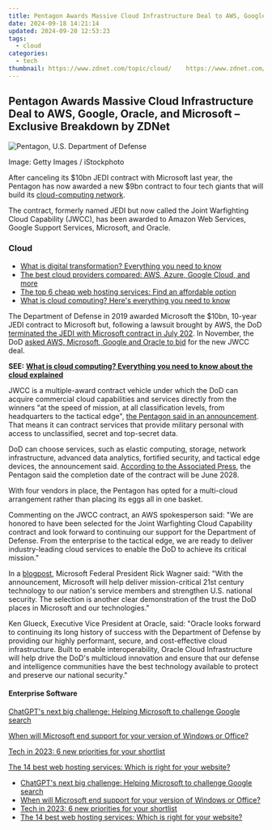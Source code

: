 ```yaml
---
title: Pentagon Awards Massive Cloud Infrastructure Deal to AWS, Google, Oracle, and Microsoft – Exclusive Breakdown by ZDNet
date: 2024-09-18 14:21:14
updated: 2024-09-20 12:53:23
tags:
  - cloud
categories:
  - tech
thumbnail: https://www.zdnet.com/topic/cloud/    https://www.zdnet.com/a/img/resize/daad9401ac1c0c21994054933bac044f7bd0bfa2/2019/07/03/10513dc0-5b63-4560-968b-6ffa8f78a11c/the-pentagons-laser-can-recognize-you-by-5d1b76b4dd173300c3ac8ad6-1-jul-03-2019-20-38-58-poster.jpg?width=170&height=96&fit=crop&auto=webp
---
```


## Pentagon Awards Massive Cloud Infrastructure Deal to AWS, Google, Oracle, and Microsoft – Exclusive Breakdown by ZDNet

![Pentagon, U.S. Department of Defense](https://www.zdnet.com/a/img/resize/c5f59c306ce74b8ee5bc0a55d64728c378f5f90b/2019/08/14/d7fd461e-f0e6-466d-802e-cf76cc1f4f4b/pentagonistock-104684665.jpg?auto=webp&width=1280)

Image: Getty Images / iStockphoto

After canceling its $10bn JEDI contract with Microsoft last year, the Pentagon has now awarded a new $9bn contract to four tech giants that will build its [cloud-computing network](https://www.zdnet.com/article/what-is-cloud-computing-everything-you-need-to-know-about-the-cloud/).

The contract, formerly named JEDI but now called the Joint Warfighting Cloud Capability (JWCC), has been awarded to Amazon Web Services, Google Support Services, Microsoft, and Oracle. 

### Cloud

* [​What is digital transformation? Everything you need to know](https://www.zdnet.com/article/what-is-digital-transformation-everything-you-need-to-know-about-how-technology-is-reshaping/)
* [The best cloud providers compared: AWS, Azure, Google Cloud, and more](https://www.zdnet.com/article/the-top-cloud-providers-of-2021-aws-microsoft-azure-google-cloud-hybrid-saas/)
* [The top 6 cheap web hosting services: Find an affordable option](https://www.zdnet.com/article/best-cheap-web-hosting/)
* [What is cloud computing? Here's everything you need to know](https://www.zdnet.com/article/what-is-cloud-computing-everything-you-need-to-know-about-the-cloud/)

The Department of Defense in 2019 awarded Microsoft the $10bn, 10-year JEDI contract to Microsoft but, following a lawsuit brought by AWS, the DoD [terminated the JEDI with Microsoft contract in July 202](https://www.zdnet.com/article/pentagon-terminates-controversial-10-billion-jedi-cloud-contract-with-microsoft/). In November, the DoD [asked AWS, Microsoft, Google and Oracle to bid](https://www.zdnet.com/article/pentagon-asks-aws-microsoft-google-and-oracle-to-bid-for-new-cloud-contract/) for the new JWCC deal. 

**SEE:** [**What is cloud computing? Everything you need to know about the cloud explained**](https://www.zdnet.com/article/what-is-cloud-computing-everything-you-need-to-know-about-the-cloud/)

JWCC is a multiple-award contract vehicle under which the DoD can acquire commercial cloud capabilities and services directly from the winners "at the speed of mission, at all classification levels, from headquarters to the tactical edge", [the Pentagon said in an announcement](https://www.defense.gov/News/Releases/Release/Article/3239378/department-of-defense-announces-joint-warfighting-cloud-capability-procurement/). That means it can contract services that provide military personal with access to unclassified, secret and top-secret data. 

DoD can choose services, such as elastic computing, storage, network infrastructure, advanced data analytics, fortified security, and tactical edge devices, the announcement said. [According to the Associated Press](https://apnews.com/article/technology-politics-amazoncom-inc-cloud-computing-us-department-of-defense-bfaeb3549b4d42328f35e579d7cb40b0), the Pentagon said the completion date of the contract will be June 2028.

With four vendors in place, the Pentagon has opted for a multi-cloud arrangement rather than placing its eggs all in one basket.

Commenting on the JWCC contract, an AWS spokesperson said: "We are honored to have been selected for the Joint Warfighting Cloud Capability contract and look forward to continuing our support for the Department of Defense. From the enterprise to the tactical edge, we are ready to deliver industry-leading cloud services to enable the DoD to achieve its critical mission."

In a [blogpost](https://blogs.microsoft.com/blog/2022/12/08/microsoft-continues-commitment-to-us-department-of-defense-with-jwcc-selection/), Microsoft Federal President Rick Wagner said: "With the announcement, Microsoft will help deliver mission-critical 21st century technology to our nation's service members and strengthen U.S. national security. The selection is another clear demonstration of the trust the DoD places in Microsoft and our technologies."

Ken Glueck, Executive Vice President at Oracle, said: "Oracle looks forward to continuing its long history of success with the Department of Defense by providing our highly performant, secure, and cost-effective cloud infrastructure. Built to enable interoperability, Oracle Cloud Infrastructure will help drive the DoD's multicloud innovation and ensure that our defense and intelligence communities have the best technology available to protect and preserve our national security."

#### Enterprise Software

[ChatGPT's next big challenge: Helping Microsoft to challenge Google search](https://www.zdnet.com/article/chatgpts-next-big-challenge-helping-microsoft-to-challenge-google-search/ "ChatGPT's next big challenge: Helping Microsoft to challenge Google search")

[When will Microsoft end support for your version of Windows or Office?](https://www.zdnet.com/article/when-will-microsoft-pull-the-plug-on-your-version-of-windows-or-office/ "When will Microsoft end support for your version of Windows or Office?")

[Tech in 2023: 6 new priorities for your shortlist](https://www.zdnet.com/article/tech-in-2023-6-new-priorities-for-your-shortlist/ "Tech in 2023: 6 new priorities for your shortlist")

[The 14 best web hosting services: Which is right for your website?](https://www.zdnet.com/article/best-web-hosting/ "The 14 best web hosting services: Which is right for your website?")

* [ChatGPT's next big challenge: Helping Microsoft to challenge Google search](https://www.zdnet.com/article/chatgpts-next-big-challenge-helping-microsoft-to-challenge-google-search/ "ChatGPT's next big challenge: Helping Microsoft to challenge Google search")
* [When will Microsoft end support for your version of Windows or Office?](https://www.zdnet.com/article/when-will-microsoft-pull-the-plug-on-your-version-of-windows-or-office/ "When will Microsoft end support for your version of Windows or Office?")
* [Tech in 2023: 6 new priorities for your shortlist](https://www.zdnet.com/article/tech-in-2023-6-new-priorities-for-your-shortlist/ "Tech in 2023: 6 new priorities for your shortlist")
* [The 14 best web hosting services: Which is right for your website?](https://www.zdnet.com/article/best-web-hosting/ "The 14 best web hosting services: Which is right for your website?")

<ins class="adsbygoogle"
     style="display:block"
     data-ad-format="autorelaxed"
     data-ad-client="ca-pub-7571918770474297"
     data-ad-slot="1223367746"></ins>



<ins class="adsbygoogle"
     style="display:block"
     data-ad-client="ca-pub-7571918770474297"
     data-ad-slot="8358498916"
     data-ad-format="auto"
     data-full-width-responsive="true"></ins>
